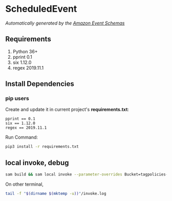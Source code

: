 # ScheduledEvent

*Automatically generated by the [Amazon Event Schemas](https://aws.amazon.com/)*

## Requirements

1. Python 36+
2. pprint 0.1
3. six 1.12.0
4. regex 2019.11.1

## Install Dependencies
### pip users

Create and update it in current project's **requirements.txt**:

```
pprint == 0.1
six == 1.12.0
regex == 2019.11.1
```

Run Command:

```sh
pip3 install -r requirements.txt
```

## local invoke, debug

```bash
sam build && sam local invoke --parameter-overrides Bucket=tagpolicies-generated-reports-725521117709 --debug -l "$(dirname $(mktemp -u))"/invoke.log
```

On other terminal,

```bash
tail -f "$(dirname $(mktemp -u))"/invoke.log
```
